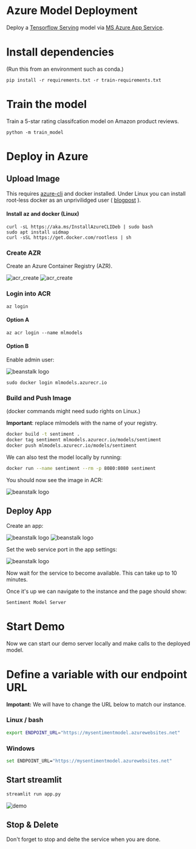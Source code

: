 # Azure Model Deployment

Deploy a [Tensorflow Serving](https://www.tensorflow.org/tfx/guide/serving) model via [MS Azure App Service](https://azure.microsoft.com/en-us/services/app-service/).

# Install dependencies

(Run this from an environment such as conda.)

```console
pip install -r requirements.txt -r train-requirements.txt
```

# Train the model

Train a 5-star rating classifcation model on Amazon product reviews.

```console
python -m train_model
```

# Deploy in Azure

## Upload Image

This requires [azure-cli](https://docs.microsoft.com/en-us/cli/azure/install-azure-cli) and docker installed.
Under Linux you can install root-less docker as an unprivilidged user (
[blogpost](https://medium.com/@tonistiigi/experimenting-with-rootless-docker-416c9ad8c0d6)
).

#### Install az and docker (Linux)

```console
curl -sL https://aka.ms/InstallAzureCLIDeb | sudo bash
sudo apt install uidmap
curl -sSL https://get.docker.com/rootless | sh
```

### Create AZR

Create an Azure Container Registry (AZR).

![acr_create](docs/images/az/acr_create.png)
![acr_create](docs/images/az/acr_create_02.png)

### Login into ACR

```
az login
```

#### Option A

```
az acr login --name mlmodels
```

#### Option B

Enable admin user:

![beanstalk logo](docs/images/az/acr_admin_user.png)

```
sudo docker login mlmodels.azurecr.io
```

### Build and Push Image

(docker commands might need sudo rights on Linux.)

**Important**: replace mlmodels with the name of your registry.

```bash
docker build -t sentiment .
docker tag sentiment mlmodels.azurecr.io/models/sentiment
docker push mlmodels.azurecr.io/models/sentiment
```

We can also test the model locally by running:

```bash
docker run --name sentiment --rm -p 8080:8080 sentiment
```

You should now see the image in ACR:

![beanstalk logo](docs/images/az/acr_image.png)

## Deploy App

Create an app:

![beanstalk logo](docs/images/az/web_service_create_00.png)
![beanstalk logo](docs/images/az/web_service_create_01.png)

Set the web service port in the app settings:

![beanstalk logo](docs/images/az/web_service_port.png)

Now wait for the service to become available.
This can take up to 10 minutes.

Once it's up we can navigate to the instance and the page should show:

```
Sentiment Model Server
```

# Start Demo

Now we can start our demo server locally and make calls to the deployed model.

# Define a variable with our endpoint URL

**Impotant:** We will have to change the URL below to match our instance.

### Linux / bash

```bash
export ENDPOINT_URL="https://mysentimentmodel.azurewebsites.net"
```

### Windows

```bash
set ENDPOINT_URL="https://mysentimentmodel.azurewebsites.net"
```

## Start streamlit

```bash
streamlit run app.py
```

![demo](docs/images/demo.png)

## Stop & Delete

Don't forget to stop and delte the service when you are done.